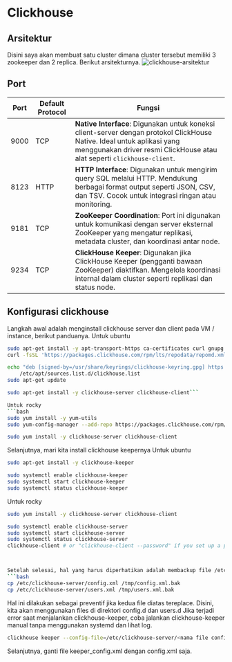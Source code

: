 # Clickhouse

## Arsitektur
Disini saya akan membuat satu cluster dimana cluster tersebut memiliki 3 zookeeper dan 2 replica. Berikut arsitekturnya.
<img src="" alt="clickhouse-arsitektur"/>

## Port
| **Port** | **Default Protocol** | **Fungsi**                                                                                             |
|----------|-----------------------|-------------------------------------------------------------------------------------------------------|
| 9000     | TCP                   | **Native Interface**: Digunakan untuk koneksi client-server dengan protokol ClickHouse Native. Ideal untuk aplikasi yang menggunakan driver resmi ClickHouse atau alat seperti `clickhouse-client`. |
| 8123     | HTTP                  | **HTTP Interface**: Digunakan untuk mengirim query SQL melalui HTTP. Mendukung berbagai format output seperti JSON, CSV, dan TSV. Cocok untuk integrasi ringan atau monitoring. |
| 9181     | TCP                   | **ZooKeeper Coordination**: Port ini digunakan untuk komunikasi dengan server eksternal ZooKeeper yang mengatur replikasi, metadata cluster, dan koordinasi antar node. |
| 9234     | TCP                   | **ClickHouse Keeper**: Digunakan jika ClickHouse Keeper (pengganti bawaan ZooKeeper) diaktifkan. Mengelola koordinasi internal dalam cluster seperti replikasi dan status node. |

## Konfigurasi clickhouse
Langkah awal adalah menginstall clickhouse server dan client pada VM / instance, berikut panduanya.
Untuk ubuntu

```bash
sudo apt-get install -y apt-transport-https ca-certificates curl gnupg
curl -fsSL 'https://packages.clickhouse.com/rpm/lts/repodata/repomd.xml.key' | sudo gpg --dearmor -o /usr/share/keyrings/clickhouse-keyring.gpg

echo "deb [signed-by=/usr/share/keyrings/clickhouse-keyring.gpg] https://packages.clickhouse.com/deb stable main" | sudo tee \
    /etc/apt/sources.list.d/clickhouse.list
sudo apt-get update

sudo apt-get install -y clickhouse-server clickhouse-client```

Untuk rocky
```bash
sudo yum install -y yum-utils
sudo yum-config-manager --add-repo https://packages.clickhouse.com/rpm/clickhouse.repo

sudo yum install -y clickhouse-server clickhouse-client
```
Selanjutnya, mari kita install clickhouse keepernya
Untuk ubuntu
```bash
sudo apt-get install -y clickhouse-keeper

sudo systemctl enable clickhouse-keeper
sudo systemctl start clickhouse-keeper
sudo systemctl status clickhouse-keeper
```

Untuk rocky
```bash
sudo yum install -y clickhouse-server clickhouse-client

sudo systemctl enable clickhouse-server
sudo systemctl start clickhouse-server
sudo systemctl status clickhouse-server
clickhouse-client # or "clickhouse-client --password" if you set up a password.```



Setelah selesai, hal yang harus diperhatikan adalah membackup file /etc/clickhouse-server/users.xml dan /etc/clickhouse-server/config.xml, bisa menggunakan perintah berikut
```bash
cp /etc/clickhouse-server/config.xml /tmp/config.xml.bak
cp /etc/clickhouse-server/users.xml /tmp/users.xml.bak
```
Hal ini dilakukan sebagai preventif jika kedua file diatas tereplace. Disini, kita akan menggunakan files di direktori config.d dan users.d
Jika terjadi error saat menjalankan clickhouse-keeper, coba jalankan clickhouse-keeper manual tanpa menggunakan systemd dan lihat log. 
```bash
clickhouse keeper --config-file=/etc/clickhouse-server/<nama file config>
```
Selanjutnya, ganti file keeper_config.xml dengan config.xml saja.

